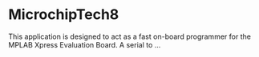 # MicrochipTech8
This application is designed to act as a fast on-board programmer for the MPLAB Xpress Evaluation Board. A serial to …
